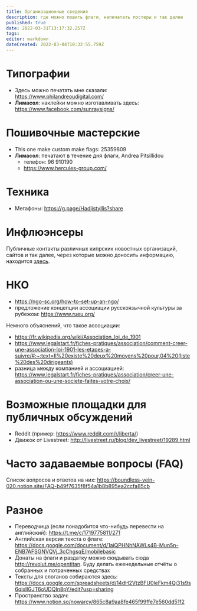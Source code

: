 ```yaml
---
title: Организационные сведения
description: где можно пошить флаги, напечатать постеры и так далее
published: true
date: 2022-03-31T13:17:32.257Z
tags: 
editor: markdown
dateCreated: 2022-03-04T10:32:55.759Z
---
```


# Типографии
* Здесь можно печатать мне сказали: https://www.philandreoudigital.com/
* **Лимасол**: наклейки можно изготавливать здесь: https://www.facebook.com/sunraysigns/

# Пошивочные мастерские
* This one make custom make flags: 25359809 
* **Лимасол**: печатают в течение дня флаги, Andrea Pitsillidou 
  * телефон: 96 910190
  * https://www.hercules-group.com/

# Техника
* Мегафоны: https://g.page/Hadjistyllis?share

# Инфлюэнсеры

Публичные контакты различных кипрских новостных организаций, сайтов и так далее, через которые можно доносить информацию, находится [здесь](/organizational_info/influencers).

# НКО
- https://ngo-sc.org/how-to-set-up-an-ngo/
- предложение концепции ассоциации русскоязычной культуры за рубежом: https://www.rueu.org/

Немного объяснений, что такое ассоциации:
- https://fr.wikipedia.org/wiki/Association_loi_de_1901
- https://www.legalstart.fr/fiches-pratiques/association/comment-creer-une-association-loi-1901-les-etapes-a-suivre/#:~:text=Il%20existe%20deux%20moyens%20pour,04%20(liste%20des%20dirigeants)
- разница между компанией и ассоциацией: https://www.legalstart.fr/fiches-pratiques/association/creer-une-association-ou-une-societe-faites-votre-choix/

# Возможные площадки для публичных обсуждений
- Reddit (пример: https://www.reddit.com/r/liberta/)
- Движок от Livestreet: http://livestreet.ru/blog/dev_livestreet/19289.html

# Часто задаваемые вопросы (FAQ)

Список вопросов и ответов на них: https://boundless-vein-020.notion.site/FAQ-b49f7635f8f54a1b8b895ea2ccfa85cb

# Разное

* Переводчица (если понадобится что-нибудь перевести на английский): https://t.me/c/1719775811/271
* Английская версия текста о флаге: https://docs.google.com/document/d/1aiQPHNhNAWLs4B-Mun5n-ENB7AFSGNVQVj_3cChgsqE/mobilebasic
* Донаты на флаги и раздатку можно скидывать сюда http://revolut.me/opentitan. Буду делать еженедельные отчёты о собранных и потраченных средствах
* Тексты для слоганов собираются здесь: https://docs.google.com/spreadsheets/d/14dH2VtzBFU0leFkm4Qj31s9s6qixllGJT6oUDQIn8pY/edit?usp=sharing
* Пространство задач: https://www.notion.so/nowarcy/865c8a9aa8fe465f99ffe7e560dd51f2